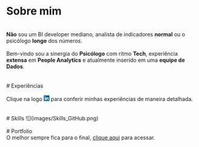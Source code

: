 <HEAD>
 
 <!-- Global site tag (gtag.js) - Google Analytics -->
<script async src="https://www.googletagmanager.com/gtag/js?id=G-KTEVLFF4H7"></script>
<script>
  window.dataLayer = window.dataLayer || [];
  function gtag(){dataLayer.push(arguments);}
  gtag('js', new Date());

  gtag('config', 'G-KTEVLFF4H7');
</script>
</HEAD>

# Sobre mim 
<br>
<b>Não</b> sou um BI developer mediano, analista de indicadores <b>normal</b> ou o psicólogo <b>longe</b> dos números. <br><br>
Bem-vindo sou a sinergia do <b>Psicólogo</b> com ritmo <b>Tech</b>, experiência <b>extensa</b> em <b>People Analytics</b> e atualmente inserido em uma <b>equipe de Dados</b>.
<br><br><br>
# Experiências
<br><br>
Clique na logo <a href="https://www.linkedin.com/in/gtex/"><img src="images/linkedin_icon.png" width="3%" alt="Meu Linkedin!"></a> para conferir minhas experiências de maneira detalhada.            
<br><br><br>
# Skills 
![](images/Skills_GitHub.png)
<br><br>
# Portfolio
<br>
O melhor sempre fica para o final, <a href="https://gabrielteixeira2004.github.io/Gabriel-Portfolio/portfolio">clique aqui</a> para acessar.
